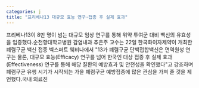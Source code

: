 ```yaml
---
categories: j
title: "프리베나13 대규모 효능 연구·접종 후 실제 효과"
---
```

프리베나13이 8만 명이 넘는 대규모 임상 연구를 통해 위약 투여군 대비 백신의 유효성을 입증했다.순천향대학교병원 감염내과 추은주 교수는 22일 한국화이자제약이 개최한 폐렴구균 백신 접종 벡스퍼트 웨비나에서 "13가 폐렴구균 단백접합백신은 면역원성 연구는 물론, 대규모 효능(Efficacy) 연구를 넘어 한국인 대상 접종 후 실제 효과(Effectiveness) 연구를 통해 해당 질환의 예방효과 및 안전성을 확인했다"고 강조하며 폐렴구균 유행 시기가 시작되는 가을 폐렴구균 예방접종에 많은 관심을 가져 줄 것을 제언했다.국내 의료진